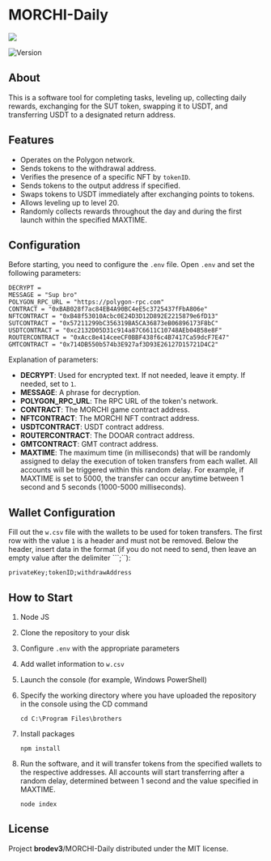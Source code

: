 # MORCHI-Daily
 
<p>
      <img src="https://i.ibb.co/3sHQCSp/av.jpg" >
</p>

<p >
   <img src="https://img.shields.io/badge/build-v_1.0-brightgreen?label=Version" alt="Version">
</p>


## About

This is a software tool for completing tasks, leveling up, collecting daily rewards, exchanging for the SUT token, swapping it to USDT, and transferring USDT to a designated return address.


## Features
- Operates on the Polygon network.
- Sends tokens to the withdrawal address.
- Verifies the presence of a specific NFT by ```tokenID```.
- Sends tokens to the output address if specified.
- Swaps tokens to USDT immediately after exchanging points to tokens.
- Allows leveling up to level 20.
- Randomly collects rewards throughout the day and during the first launch within the specified MAXTIME.

 ## Configuration
 Before starting, you need to configure the ```.env``` file. Open ```.env``` and set the following parameters:
 
    
    DECRYPT = 
    MESSAGE = "Sup bro"
    POLYGON_RPC_URL = "https://polygon-rpc.com"
    CONTRACT = "0xBAB028f7ac84EB4A90BC4eE5c3725437fFbA806e"
    NFTCONTRACT = "0xB48f53010Acbc0E24D3D12D892E2215879e6fD13"
    SUTCONTRACT = "0x57211299bC356319BA5CA36873eB06896173F8bC"
    USDTCONTRACT = "0xc2132D05D31c914a87C6611C10748AEb04B58e8F"
    ROUTERCONTRACT = "0xAcc8e414ceeCF0BBF438f6c4B7417Ca59dcF7E47"
    GMTCONTRACT = "0x714DB550b574b3E927af3D93E26127D15721D4C2"

    
Explanation of parameters:
- **DECRYPT**: Used for encrypted text. If not needed, leave it empty. If needed, set to ```1```.
- **MESSAGE**: A phrase for decryption.
- **POLYGON_RPC_URL**: The RPC URL of the token's network.
- **CONTRACT**: The MORCHI game contract address.
- **NFTCONTRACT**: The MORCHI NFT contract address.
- **USDTCONTRACT**: USDT contract address.
- **ROUTERCONTRACT**: The DOOAR contract address.
- **GMTCONTRACT**: GMT contract address.
- **MAXTIME**: The maximum time (in milliseconds) that will be randomly assigned to delay the execution of token transfers from each wallet. All accounts will be triggered within this random delay. For example, if MAXTIME is set to 5000, the transfer can occur anytime between 1 second and 5 seconds (1000-5000 milliseconds).

 ## Wallet Configuration
Fill out the ```w.csv``` file with the wallets to be used for token transfers. The first row with the value ```1``` is a header and must not be removed. Below the header, insert data in the format (if you do not need to send, then leave an empty value after the delimiter ```;``):

    privateKey;tokenID;withdrawAddress

 ## How to Start

1. Node JS
2. Clone the repository to your disk
3. Configure ```.env``` with the appropriate parameters
4. Add wallet information to ```w.csv```
5. Launch the console (for example, Windows PowerShell)
6. Specify the working directory where you have uploaded the repository in the console using the CD command
    ```
    cd C:\Program Files\brothers
    ```
7. Install packages
   
    ```
    npm install
    ```
8. Run the software, and it will transfer tokens from the specified wallets to the respective addresses. All accounts will start transferring after a random delay, determined between 1 second and the value specified in MAXTIME.
    ```
    node index
    ```





## License

Project **brodev3**/MORCHI-Daily distributed under the MIT license.

